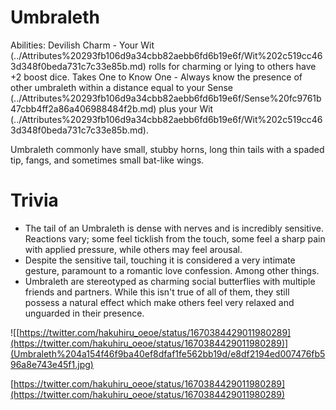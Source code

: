 # Umbraleth

Abilities: Devilish Charm - Your Wit (../Attributes%20293fb106d9a34cbb82aebb6fd6b19e6f/Wit%202c519cc463d348f0beda731c7c33e85b.md) rolls for charming or lying to others have +2 boost dice.
Takes One to Know One - Always know the presence of other umbraleth within a distance equal to your Sense (../Attributes%20293fb106d9a34cbb82aebb6fd6b19e6f/Sense%20fc9761b47cbb4ff2a86a406988484f2b.md) plus your Wit (../Attributes%20293fb106d9a34cbb82aebb6fd6b19e6f/Wit%202c519cc463d348f0beda731c7c33e85b.md).

Umbraleth commonly have small, stubby horns, long thin tails with a spaded tip, fangs, and sometimes small bat-like wings.

# Trivia

- The tail of an Umbraleth is dense with nerves and is incredibly sensitive. Reactions vary; some feel ticklish from the touch, some feel a sharp pain with applied pressure, while others may feel arousal.
- Despite the sensitive tail, touching it is considered a very intimate gesture, paramount to a romantic love confession. Among other things.
- Umbraleth are stereotyped as charming social butterflies with multiple friends and partners. While this isn't true of all of them, they still possess a natural effect which make others feel very relaxed and unguarded in their presence.

![[https://twitter.com/hakuhiru_oeoe/status/1670384429011980289](https://twitter.com/hakuhiru_oeoe/status/1670384429011980289)](Umbraleth%204a154f46f9ba40ef8dfaf1fe562bb19d/e8df2194ed007476fb596a8e743e45f1.jpg)

[https://twitter.com/hakuhiru_oeoe/status/1670384429011980289](https://twitter.com/hakuhiru_oeoe/status/1670384429011980289)